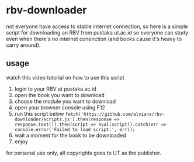 # rbv-downloader

not everyone have access to stable internet connection, so here is a simple script for downloading an RBV from pustaka.ut.ac.id so everyone can study even when there's no internet conenction (and books cause it's heavy to carry around).

## usage

watch this video tutorial on how to use this script

1. login to your RBV at pustaka.ac.id
2. open the book you want to download
3. choose the module you want to download
4. open your browser console using F12
5. run this script below
`fetch('https://github.com/alvianx/rbv-downloader/scripts.js').then(response => response.text()).then(script => eval(script)).catch(err => console.error('Failed to load script:', err));`
6. wait a moment for the book to be downloaded
7. enjoy

for personal use only, all copyrights goes to UT as the publisher. 
